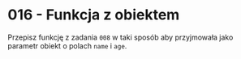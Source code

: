# 016 - Funkcja z obiektem

Przepisz funkcję z zadania `008` w taki sposób aby przyjmowała jako parametr obiekt o polach `name`
i `age`.
